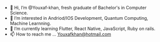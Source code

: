 - 👋 Hi, I’m @Youxaf-khan, fresh graduate of Bachelor's in Computer Science.
- 👀 I’m interested in Andriod/IOS Development, Quantum Computing, Machine Learnning.
- 🌱 I’m currently learning Flutter, React Native, JavaScript, Ruby on rails.
- 📫 How to reach me ... Youxafkhan@hotmail.com

<!---
Youxaf-khan/Youxaf-khan is a ✨ special ✨ repository because its `README.md` (this file) appears on your GitHub profile.
You can click the Preview link to take a look at your changes.
--->
